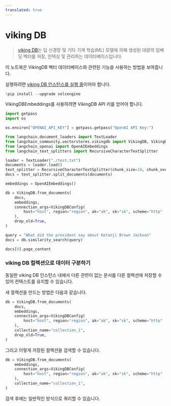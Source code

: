 ```yaml
---
translated: true
---
```


# viking DB

>[viking DB](https://www.volcengine.com/docs/6459/1163946)는 딥 신경망 및 기타 기계 학습(ML) 모델에 의해 생성된 대량의 임베딩 벡터를 저장, 인덱싱 및 관리하는 데이터베이스입니다.

이 노트북은 VikingDB 벡터 데이터베이스와 관련된 기능을 사용하는 방법을 보여줍니다.

실행하려면 [viking DB 인스턴스를 실행 중](https://www.volcengine.com/docs/6459/1165058)이어야 합니다.

```python
!pip install --upgrade volcengine
```

VikingDBEmbeddings를 사용하려면 VikingDB API 키를 얻어야 합니다.

```python
import getpass
import os

os.environ["OPENAI_API_KEY"] = getpass.getpass("OpenAI API Key:")
```

```python
from langchain.document_loaders import TextLoader
from langchain_community.vectorstores.vikingdb import VikingDB, VikingDBConfig
from langchain_openai import OpenAIEmbeddings
from langchain_text_splitters import RecursiveCharacterTextSplitter
```

```python
loader = TextLoader("./test.txt")
documents = loader.load()
text_splitter = RecursiveCharacterTextSplitter(chunk_size=10, chunk_overlap=0)
docs = text_splitter.split_documents(documents)

embeddings = OpenAIEmbeddings()
```

```python
db = VikingDB.from_documents(
    docs,
    embeddings,
    connection_args=VikingDBConfig(
        host="host", region="region", ak="ak", sk="sk", scheme="http"
    ),
    drop_old=True,
)
```

```python
query = "What did the president say about Ketanji Brown Jackson"
docs = db.similarity_search(query)
```

```python
docs[0].page_content
```

### viking DB 컬렉션으로 데이터 구분하기

동일한 viking DB 인스턴스 내에서 다른 관련이 없는 문서를 다른 컬렉션에 저장할 수 있어 컨텍스트를 유지할 수 있습니다.

새 컬렉션을 만드는 방법은 다음과 같습니다.

```python
db = VikingDB.from_documents(
    docs,
    embeddings,
    connection_args=VikingDBConfig(
        host="host", region="region", ak="ak", sk="sk", scheme="http"
    ),
    collection_name="collection_1",
    drop_old=True,
)
```

그리고 이렇게 저장된 컬렉션을 검색할 수 있습니다.

```python
db = VikingDB.from_documents(
    embeddings,
    connection_args=VikingDBConfig(
        host="host", region="region", ak="ak", sk="sk", scheme="http"
    ),
    collection_name="collection_1",
)
```

검색 후에는 일반적인 방식으로 쿼리할 수 있습니다.
